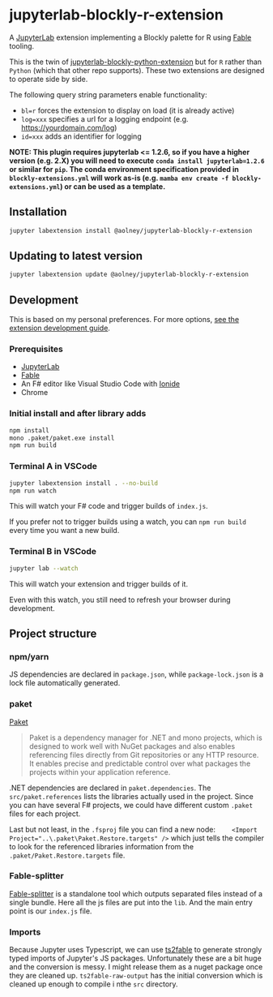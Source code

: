 # jupyterlab-blockly-r-extension

A [JupyterLab](https://jupyterlab.readthedocs.io/en/stable/) extension implementing a Blockly palette for R using [Fable](https://fable.io/) tooling.

This is the twin of [jupyterlab-blockly-python-extension](https://github.com/aolney/jupyterlab-blockly-python-extension) but for `R` rather than `Python` (which that other repo supports). These two extensions are designed to operate side by side.

The following query string parameters enable functionality:

- `bl=r` forces the extension to display on load (it is already active)
- `log=xxx` specifies a url for a logging endpoint (e.g. https://yourdomain.com/log)
- `id=xxx` adds an identifier for logging

**NOTE: This plugin requires jupyterlab <= 1.2.6, so if you have a higher version (e.g. 2.X) you will need to execute `conda install jupyterlab=1.2.6` or similar for `pip`. The conda environment specification provided in `blockly-extensions.yml` will work as-is (e.g. `mamba env create -f blockly-extensions.yml`) or can be used as a template.**


## Installation

```bash
jupyter labextension install @aolney/jupyterlab-blockly-r-extension
```

## Updating to latest version

```bash
jupyter labextension update @aolney/jupyterlab-blockly-r-extension
```

## Development

This is based on my personal preferences. For more options, [see the extension development guide](https://jupyterlab.readthedocs.io/en/stable/developer/extension_dev.html#developer-extensions).

### Prerequisites

* [JupyterLab](https://jupyterlab.readthedocs.io/en/stable/getting_started/installation.html)
* [Fable](https://fable.io/)
* An F# editor like Visual Studio Code with [Ionide](http://ionide.io/) 
* Chrome

### Initial install and after library adds

```bash
npm install
mono .paket/paket.exe install
npm run build
```

### Terminal A in VSCode

```bash
jupyter labextension install . --no-build
npm run watch
```

This will watch your F# code and trigger builds of `index.js`.

If you prefer not to trigger builds using a watch, you can `npm run build` every time you want a new build.

### Terminal B in VSCode

```bash
jupyter lab --watch
```

This will watch your extension and trigger builds of it.

Even with this watch, you still need to refresh your browser during development.

## Project structure

### npm/yarn

JS dependencies are declared in `package.json`, while `package-lock.json` is a lock file automatically generated.

### paket

[Paket](https://fsprojects.github.io/Paket/) 

> Paket is a dependency manager for .NET and mono projects, which is designed to work well with NuGet packages and also enables referencing files directly from Git repositories or any HTTP resource. It enables precise and predictable control over what packages the projects within your application reference.

.NET dependencies are declared in `paket.dependencies`. The `src/paket.references` lists the libraries actually used in the project. Since you can have several F# projects, we could have different custom `.paket` files for each project.

Last but not least, in the `.fsproj` file you can find a new node: `	<Import Project="..\.paket\Paket.Restore.targets" />` which just tells the compiler to look for the referenced libraries information from the `.paket/Paket.Restore.targets` file.

### Fable-splitter

[Fable-splitter]() is a standalone tool which outputs separated files instead of a single bundle. Here all the js files are put into the `lib`. And the main entry point is our `index.js` file.

### Imports

Because Jupyter uses Typescript, we can use [ts2fable](https://github.com/fable-compiler/ts2fable) to generate strongly typed imports of Jupyter's JS packages. Unfortunately these are a bit huge and the conversion is messy. 
I might release them as a nuget package once they are cleaned up.
`ts2fable-raw-output` has the initial conversion which is cleaned up enough to compile i nthe `src` directory. 



